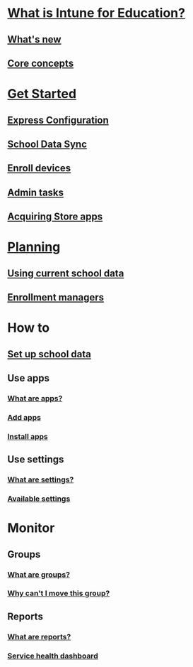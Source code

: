# [What is Intune for Education?](overview/what-is-intune-for-education.md)
## [What's new](overview/whats-new-in-edu.md)
## [Core concepts](overview/core-concepts.md)

# [Get Started](get-started/get-started-overview.md)
## [Express Configuration](get-started/express-configuration.md)
## [School Data Sync](get-started/what-is-school-data-sync.md)
## [Enroll devices](get-started/add-devices.md)
## [Admin tasks](get-started/admin-tasks.md)
## [Acquiring Store apps](get-started/acquire-store-apps.md)

# [Planning](plan/plan-overview.md)
## [Using current school data](plan/using-school-data-sync.md)
## [Enrollment managers](plan/enrollment-managers.md)

# How to
## [Set up school data](how-to/sds/set-up-school-data-sync.md)
## Use apps
### [What are apps?](how-to/apps/apps-intune-education.md)
### [Add apps](how-to/apps/add-apps.md)
### [Install apps](how-to/apps/install-apps.md)
## Use settings
### [What are settings?](how-to/settings/what-are-settings.md)
### [Available settings](how-to/settings/available-settings.md)

# Monitor
## Groups
### [What are groups?](monitor/groups/what-are-groups.md)
### [Why can't I move this group?](monitor/groups/why-cant-i-move-this-group.md)
## Reports
### [What are reports?](monitor/reports/what-are-reports.md)
### [Service health dashboard](monitor/reports/service-health.md)
